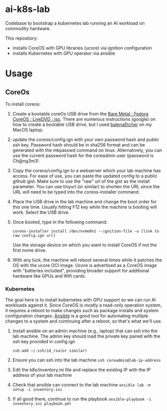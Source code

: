 # ai-k8s-lab

Codebase to bootstrap a kubernetes lab running an AI workload on commodity hardware.

This repository:
- installs CoreOS with GPU libraries (ucore) via ignition configuration
- installs Kubernetes with GPU operator via ansible

# Usage

## CoreOs

To install coreos:

1. Create a bootable coreOs USB drive from the [Bare Metal : Fedora CoreOS : LiveDVD : iso](https://fedoraproject.org/coreos/download?stream=stable). There are numerous instructions (google) on how to create a bootable USB drive, but I used [balenaEtcher](https://etcher.balena.io/) on my MacOS laptop.

1. update the coreos/config.ign with your own password hash and public ssh key. Password hash should be in sha256 format and can be generated with the mkpasswd command on linux. Alternatively, you can use the current password hash for the coreadmin user (password is Ch@ng3m3!

1. Copy the coreos/config.ign to a webserver which your lab machine has access. For ease of use, you can paste the updated config to a public github gist. Make sure to use the "raw" url of the gist as the install parameter. You can use tinyurl (or similar) to shorten the URL since the URL will need to be typed into the coreos-installer command.

1. Place the USB drive in the lab machine and change the boot order for this one time. Usually hitting F12 key while the machine is booting will work. Select the USB drive.

1. Once booted, type in the following command:

    `coreos-installer install /dev/nvme0n1 --ignition-file -u [link to raw config.ign url]`

    Use the storage device on which you want to install CoreOS if not the first nvme drive.

1. With any luck, the machine will reboot several times while it patches the OS with the ucore OCI image. Ucore is advertised as a CoreOS image with "batteries included", providing broader support for additional hardware like GPUs and Wifi cards.

### Kubernetes

The goal here is to install kubernetes with GPU support so we can run AI workloads against it. Since CoreOS is mostly a read-only operation system, it requires a reboot to make changes such as package installs and system configuration changes. [Ansible](https://docs.ansible.com/) is a good tool for automating multiple changes to a system and continuing after a reboot, so that's what we'll use.

1. Install ansible on an admin machine (e.g., laptop) that can ssh into the lab machine. The admin key should load the private key paired with the ssh key provided in config.ign 

    `ssh-add ~/.ssh/id_rsa(or similar)`

1. Ensure you can ssh into the lab machine
    `ssh coreadmin@lab-ip-address`

1. Edit the k8s/inventory.ini file and replace the existing IP with the IP address of your lab machine

1. Check that ansible can connect to the lab machine
    `ansible lab -m setup -i inventory.ini`

1. If all good there, continue to run the playbook
    `ansible-playbook -i inventory.ini playbook.yml`


